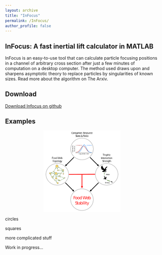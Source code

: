 ```yaml
---
layout: archive
title: "InFocus"
permalink: /InFocus/
author_profile: false
---
```


## InFocus: A fast inertial lift calculator in MATLAB

InFocus is an easy-to-use tool that can calculate particle focusing positions in a channel of arbitrary cross section after just a few minutes of computation on a desktop computer.
 The method used draws upon and sharpens asymptotic theory to replace particles by singularities of known sizes.  Read more about the algorithm on The Arxiv.
 
 ## Download 
 [Download Infocus on github](https://github.com/SamuelEChristensen?tab=repositories)

## Examples
<p align="center">
  <img align="center" src='/images/schematic_diagram_size_stability_proj2.png' width="50%">
</p>
circles

squares

more complicated stuff 

Work in progress...
